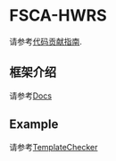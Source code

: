 # FSCA-HWRS

请参考[代码贡献指南](CONTRIBUTING.md).

## 框架介绍

请参考[Docs](docs/README.md)

## Example

请参考[TemplateChecker](tests/TemplateChecker/README.md)
